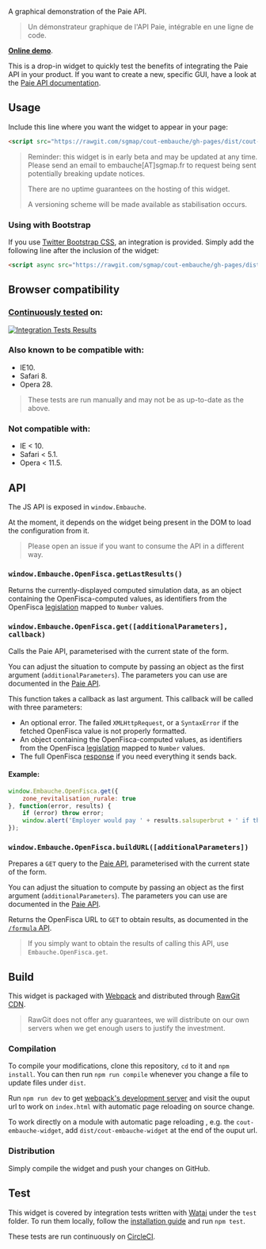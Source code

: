 A graphical demonstration of the Paie API.

> Un démonstrateur graphique de l'API Paie, intégrable en une ligne de code.

**[Online demo](http://sgmap.github.io/cout-embauche/)**.

This is a drop-in widget to quickly test the benefits of integrating the Paie API in your product. If you want to create a new, specific GUI, have a look at the [Paie API documentation](http://embauche.sgmap.fr).


Usage
-----

Include this line where you want the widget to appear in your page:

```html
<script src="https://rawgit.com/sgmap/cout-embauche/gh-pages/dist/cout-embauche-widget.js"></script>
```

> Reminder: this widget is in early beta and may be updated at any time. Please send an email to embauche[AT]sgmap.fr to request being sent potentially breaking update notices.
>
> There are no uptime guarantees on the hosting of this widget.
>
> A versioning scheme will be made available as stabilisation occurs.


### Using with Bootstrap

If you use [Twitter Bootstrap CSS](http://getbootstrap.com), an integration is provided. Simply add the following line after the inclusion of the widget:

```html
<script async src="https://rawgit.com/sgmap/cout-embauche/gh-pages/dist/bootstrap-compat.js"></script>
```


Browser compatibility
---------------------

### [Continuously tested](https://circleci.com/gh/sgmap/cout-embauche) on:

[![Integration Tests Results](https://saucelabs.com/browser-matrix/sgmap-embauche-bot.svg)](https://saucelabs.com/u/sgmap-embauche-bot)


### Also known to be compatible with:

- IE10.
- Safari 8.
- Opera 28.

> These tests are run manually and may not be as up-to-date as the above.


### Not compatible with:

- IE < 10.
- Safari < 5.1.
- Opera < 11.5.


API
---

The JS API is exposed in `window.Embauche`.

At the moment, it depends on the widget being present in the DOM to load the configuration from it.

> Please open an issue if you want to consume the API in a different way.


### `window.Embauche.OpenFisca.getLastResults()`

Returns the currently-displayed computed simulation data, as an object containing the OpenFisca-computed values, as identifiers from the OpenFisca [legislation](http://legislation.openfisca.fr) mapped to `Number` values.


### `window.Embauche.OpenFisca.get([additionalParameters], callback)`

Calls the Paie API, parameterised with the current state of the form.

You can adjust the situation to compute by passing an object as the first argument (`additionalParameters`). The parameters you can use are documented in the [Paie API](http://embauche.sgmap.fr/api/doc).

This function takes a callback as last argument. This callback will be called with three parameters:

- An optional error. The failed `XMLHttpRequest`, or a `SyntaxError` if the fetched OpenFisca value is not properly formatted.
- An object containing the OpenFisca-computed values, as identifiers from the OpenFisca [legislation](http://legislation.openfisca.fr) mapped to `Number` values.
- The full OpenFisca [response](http://embauche.sgmap.fr/api/doc) if you need everything it sends back.

#### Example:

```js
window.Embauche.OpenFisca.get({
	zone_revitalisation_rurale: true
}, function(error, results) {
	if (error) throw error;
	window.alert('Employer would pay ' + results.salsuperbrut + ' if this geographic zone was elected as a ZRR.')
});
```


### `window.Embauche.OpenFisca.buildURL([additionalParameters])`

Prepares a `GET` query to the [Paie API](http://embauche.sgmap.fr/api/doc), parameterised with the current state of the form.

You can adjust the situation to compute by passing an object as the first argument (`additionalParameters`). The parameters you can use are documented in the [Paie API](http://embauche.sgmap.fr/api/doc).

Returns the OpenFisca URL to `GET` to obtain results, as documented in the [`/formula` API](http://embauche.sgmap.fr/api/doc).

> If you simply want to obtain the results of calling this API, use `Embauche.OpenFisca.get`.


Build
-----

This widget is packaged with [Webpack](http://webpack.github.io) and distributed through [RawGit CDN](https://rawgit.com).

> RawGit does not offer any guarantees, we will distribute on our own servers when we get enough users to justify the investment.


### Compilation

To compile your modifications, clone this repository, `cd` to it and `npm install`. You can then run `npm run compile` whenever you change a file to update files under `dist`.

Run `npm run dev` to get [webpack's development server](https://webpack.github.io/docs/webpack-dev-server.html) and visit the ouput url to work on `index.html` with automatic page reloading on source change.

To work directly on a module with automatic page reloading , e.g. the `cout-embauche-widget`, add  `dist/cout-embauche-widget` at the end of the ouput url.


### Distribution

Simply compile the widget and push your changes on GitHub.


Test
----

This widget is covered by integration tests written with [Watai](https://github.com/MattiSG/Watai) under the `test` folder. To run them locally, follow the [installation guide](https://github.com/MattiSG/Watai#installing) and run `npm test`.

These tests are run continuously on [CircleCI](https://circleci.com/gh/sgmap/cout-embauche).
